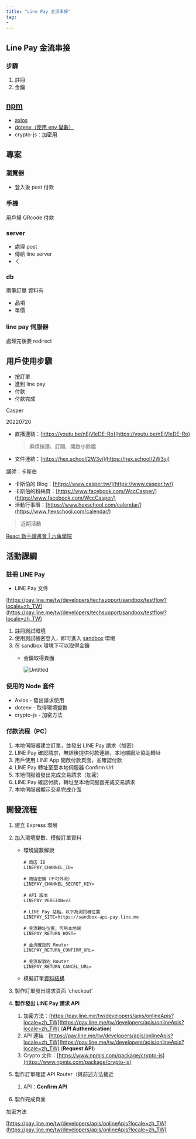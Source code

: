 ```yaml
---
title: "Line Pay 金流串接"
tag: 
- 
---
```


##  Line Pay 金流串接
### 步驟
1. 註冊
2. 金鑰


## [npm](npm.md)
- [axios](axios.md)
- [dotenv（使用 env 變數）](dotenv（使用%20env%20變數）.md)
- crypto-js：加密用

## 專案
### 瀏覽器
- 登入後 post 付款
### 手機
用戶掃 QRcode 付款
### server
- 處理 post 
- 傳給 line server
- ㄑ

### db

兩筆訂單
資料有
- 品項
- 單價

### line pay 伺服器
處理完後要 redirect

## 用戶使用步驟
- 按訂單
- 進到 line pay
- 付款
- 付款完成

Casper

20220720

-   直播連結：[](https://youtu.be/nEjVIeDE-Ro)[https://youtu.be/nEjVIeDE-Ro](https://youtu.be/nEjVIeDE-Ro)
    
    > 麻煩按讚、訂閱、開啟小鈴鐺
    
-   文件連結：[](https://hex.school/2W3yi)[https://hex.school/2W3yi](https://hex.school/2W3yi)
    

講師：卡斯伯

-   卡斯伯的 Blog：[](https://www.casper.tw/)[https://www.casper.tw/](https://www.casper.tw/)
-   卡斯伯的粉絲頁：[](https://www.facebook.com/WccCasper/)[https://www.facebook.com/WccCasper/](https://www.facebook.com/WccCasper/)
-   活動行事曆：[](https://www.hexschool.com/calendar/)[https://www.hexschool.com/calendar/](https://www.hexschool.com/calendar/)

> 近期活動

[React 新手讀書會 | 六角學院](https://www.hexschool.com/2022/06/27/2022-06-27-react-study-circle/)

## 活動課綱

### 註冊 LINE Pay

-   LINE Pay 文件

[](https://pay.line.me/tw/developers/techsupport/sandbox/testflow?locale=zh_TW)[https://pay.line.me/tw/developers/techsupport/sandbox/testflow?locale=zh_TW](https://pay.line.me/tw/developers/techsupport/sandbox/testflow?locale=zh_TW)

1.  註冊測試環境
2.  使用測試帳密登入，即可進入 [sandbox](https://sandbox-pay.line.me/zh_TW/main) 環境
3.  在 sandbox 環境下可以取得金鑰
    -   金鑰取得頁面
        
        ![Untitled](https://s3-us-west-2.amazonaws.com/secure.notion-static.com/483c66f3-a48a-4d43-868f-2466ed085174/Untitled.png)
        

### 使用的 Node 套件

-   Axios - 發出請求使用
-   dotenv - 取得環境變數
-   crypto-js - 加密方法

### 付款流程（PC）

1.  本地伺服器建立訂單，並發出 LINE Pay 請求（加密）
2.  LINE Pay 確認請求，無誤後提供付款連結，本地端網址協助轉址
3.  用戶使用 LINE App 開啟付款頁面，並確認付款
4.  LINE Pay 轉址至至本地伺服器 Confirm Url
5.  本地伺服器發出完成交易請求（加密）
6.  LINE Pay 確認付款，轉址至本地伺服器完成交易請求
7.  本地伺服器顯示交易完成介面

## 開發流程

1.  建立 Express 環境
2.  加入環境變數、模擬訂單資料
    -   環境變數解說
        
        ```
        # 商店 ID
        LINEPAY_CHANNEL_ID=
        
        # 商店密鑰（不可外流） 
        LINEPAY_CHANNEL_SECRET_KEY=
        
        # API 版本
        LINEPAY_VERSION=v3
        
        # LINE Pay 站點，以下為測試機位置
        LINEPAY_SITE=https://sandbox-api-pay.line.me
        
        # 金流轉址位置，可用本地端
        LINEPAY_RETURN_HOST=
        
        # 金流確認的 Router
        LINEPAY_RETURN_CONFIRM_URL=
        
        # 金流取消的 Router
        LINEPAY_RETURN_CANCEL_URL=
        ```
        
    -   模擬訂單[資料結構](https://pay.line.me/tw/developers/apis/onlineApis?locale=zh_TW)
        
3.  製作訂單發出請求頁面 ‘checkout’
4.  **製作發出 LINE Pay 請求 API**
    1.  加密方法：[](https://pay.line.me/tw/developers/apis/onlineApis?locale=zh_TW)[https://pay.line.me/tw/developers/apis/onlineApis?locale=zh_TW](https://pay.line.me/tw/developers/apis/onlineApis?locale=zh_TW) (****API Authentication****)
    2.  API 連結：[](https://pay.line.me/tw/developers/apis/onlineApis?locale=zh_TW)[https://pay.line.me/tw/developers/apis/onlineApis?locale=zh_TW](https://pay.line.me/tw/developers/apis/onlineApis?locale=zh_TW) (****Request API****)
    3.  Crypto 文件：[](https://www.npmjs.com/package/crypto-js)[https://www.npmjs.com/package/crypto-js](https://www.npmjs.com/package/crypto-js)
5.  製作訂單確認 API Router（與前述方法接近
    1.  API：****Confirm API****
6.  製作完成頁面

加密方法

[](https://pay.line.me/tw/developers/apis/onlineApis?locale=zh_TW)[https://pay.line.me/tw/developers/apis/onlineApis?locale=zh_TW](https://pay.line.me/tw/developers/apis/onlineApis?locale=zh_TW)